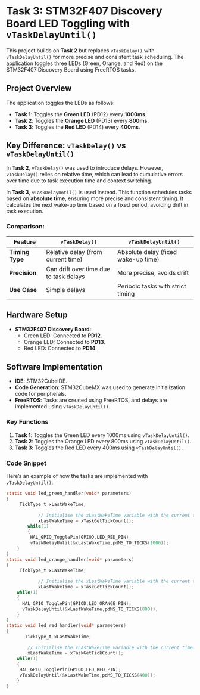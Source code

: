 # Task 3: STM32F407 Discovery Board LED Toggling with `vTaskDelayUntil()`

This project builds on **Task 2** but replaces `vTaskDelay()` with `vTaskDelayUntil()` for more precise and consistent task scheduling. The application toggles three LEDs (Green, Orange, and Red) on the STM32F407 Discovery Board using FreeRTOS tasks.

## Project Overview
The application toggles the LEDs as follows:
- **Task 1**: Toggles the **Green LED** (PD12) every **1000ms**.
- **Task 2**: Toggles the **Orange LED** (PD13) every **800ms**.
- **Task 3**: Toggles the **Red LED** (PD14) every **400ms**.

## Key Difference: `vTaskDelay()` vs `vTaskDelayUntil()`
In **Task 2**, `vTaskDelay()` was used to introduce delays. However, `vTaskDelay()` relies on relative time, which can lead to cumulative errors over time due to task execution time and context switching.

In **Task 3**, `vTaskDelayUntil()` is used instead. This function schedules tasks based on **absolute time**, ensuring more precise and consistent timing. It calculates the next wake-up time based on a fixed period, avoiding drift in task execution.

### Comparison:
| Feature                | `vTaskDelay()`                          | `vTaskDelayUntil()`                     |
|------------------------|-----------------------------------------|-----------------------------------------|
| **Timing Type**        | Relative delay (from current time)      | Absolute delay (fixed wake-up time)     |
| **Precision**          | Can drift over time due to task delays  | More precise, avoids drift              |
| **Use Case**           | Simple delays                           | Periodic tasks with strict timing       |

## Hardware Setup
- **STM32F407 Discovery Board**:
  - Green LED: Connected to **PD12**.
  - Orange LED: Connected to **PD13**.
  - Red LED: Connected to **PD14**.

## Software Implementation
- **IDE**: STM32CubeIDE.
- **Code Generation**: STM32CubeMX was used to generate initialization code for peripherals.
- **FreeRTOS**: Tasks are created using FreeRTOS, and delays are implemented using `vTaskDelayUntil()`.

### Key Functions
1. **Task 1**: Toggles the Green LED every 1000ms using `vTaskDelayUntil()`.
2. **Task 2**: Toggles the Orange LED every 800ms using `vTaskDelayUntil()`.
3. **Task 3**: Toggles the Red LED every 400ms using `vTaskDelayUntil()`.

### Code Snippet
Here’s an example of how the tasks are implemented with `vTaskDelayUntil()`:

```c
static void led_green_handler(void* parameters)
{
	 TickType_t xLastWakeTime;

		    // Initialise the xLastWakeTime variable with the current time.
		    xLastWakeTime = xTaskGetTickCount();
		while(1)
		{
		 HAL_GPIO_TogglePin(GPIOD,LED_RED_PIN);
		 vTaskDelayUntil(&xLastWakeTime,pdMS_TO_TICKS(1000));
	}
}
static void led_orange_handler(void* parameters)
{
	 TickType_t xLastWakeTime;

		    // Initialise the xLastWakeTime variable with the current time.
		    xLastWakeTime = xTaskGetTickCount();
	while(1)
	{
	  HAL_GPIO_TogglePin(GPIOD,LED_ORANGE_PIN);
	  vTaskDelayUntil(&xLastWakeTime,pdMS_TO_TICKS(800));
	}
}
static void led_red_handler(void* parameters)
{
	   TickType_t xLastWakeTime;

	    // Initialise the xLastWakeTime variable with the current time.
	    xLastWakeTime = xTaskGetTickCount();
	while(1)
	{
	 HAL_GPIO_TogglePin(GPIOD,LED_RED_PIN);
	 vTaskDelayUntil(&xLastWakeTime,pdMS_TO_TICKS(400));
	}
}

